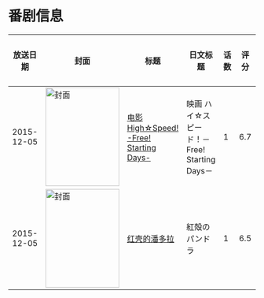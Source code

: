 # 番剧信息

|放送日期|封面|标题|日文标题|话数|评分|评分人数|
|---|---|---|---|---|---|---|
|2015-12-05|<img src="https://lain.bgm.tv/pic/cover/c/19/19/129246_rzR7S.jpg" alt="封面" style="width:150px;height:200px;object-fit:cover;">|[电影 High☆Speed! -Free! Starting Days-](https://bangumi.tv/subject/129246)|映画 ハイ☆スピード！－Free! Starting Days－|1|6.7|482人评分|
|2015-12-05|<img src="https://lain.bgm.tv/pic/cover/c/76/36/150239_3sF17.jpg" alt="封面" style="width:150px;height:200px;object-fit:cover;">|[红壳的潘多拉](https://bangumi.tv/subject/150239)|紅殻のパンドラ|1|6.5|178人评分|

